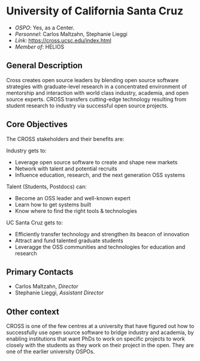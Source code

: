 # University of California Santa Cruz

- *OSPO*: Yes, as a Center.
- *Personnel*: Carlos Maltzahn, Stephanie Lieggi
- *Link*: https://cross.ucsc.edu/index.html
- *Member of*: HELIOS

## General Description

Cross creates open source leaders by blending open source software strategies with graduate-level research in a concentrated environment of mentorship and interaction with world class industry, academia, and open source experts. CROSS transfers cutting-edge technology resulting from student research to industry via successful open source projects.

## Core Objectives

The CROSS stakeholders and their benefits are:

Industry gets to:

  - Leverage open source software to create and shape new markets
  - Network with talent and potential recruits
  - Influence education, research, and the next generation OSS systems

Talent (Students, Postdocs) can:

  - Become an OSS leader and well-known expert
  - Learn how to get systems built
  - Know where to find the right tools & technologies

UC Santa Cruz gets to:

  - Efficiently transfer technology and strengthen its beacon of innovation
  - Attract and fund talented graduate students
  - Leveragge the OSS communities and technologies for education and research

## Primary Contacts

- Carlos Maltzahn, *Director*
- Stephanie Lieggi, *Assistant Director*

## Other context

CROSS is one of the few centres at a university that have figured out how to successfully use open source software to bridge industry and academia, by enabling institutions that want PhDs to work on specific projects to work closely with the students as they work on their project in the open. They are one of the earlier university OSPOs.
